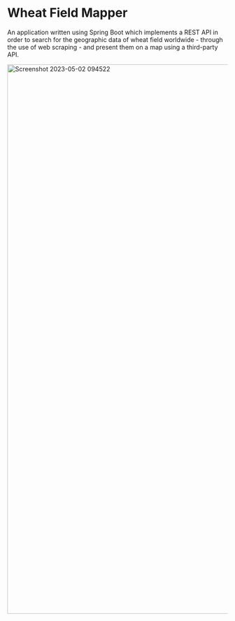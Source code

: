 # Wheat Field Mapper 

An application written using Spring Boot which implements a REST API in order to search for the geographic data of wheat field worldwide - through the use of web scraping - and  present them on a map using a third-party API.


<img width="1257" alt="Screenshot 2023-05-02 094522" src="https://user-images.githubusercontent.com/42959429/235598695-f8255830-61b1-4dee-9e28-2833c6fe5d5d.png">
